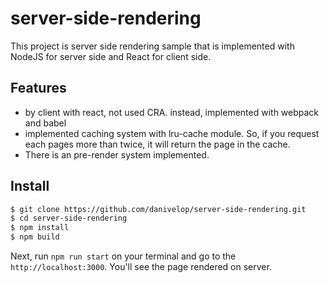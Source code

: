 # server-side-rendering
This project is server side rendering sample that is implemented with NodeJS for server side and React for client side.

## Features
- by client with react, not used CRA. instead, implemented with webpack and babel
- implemented caching system with lru-cache module. So, if you request each pages more than twice, it will return the page in the cache.
- There is an pre-render system implemented.

## Install
```bash
$ git clone https://github.com/danivelop/server-side-rendering.git
$ cd server-side-rendering
$ npm install
$ npm build
```
Next, run `npm run start` on your terminal and go to the `http://localhost:3000`. You'll see the page rendered on server.
